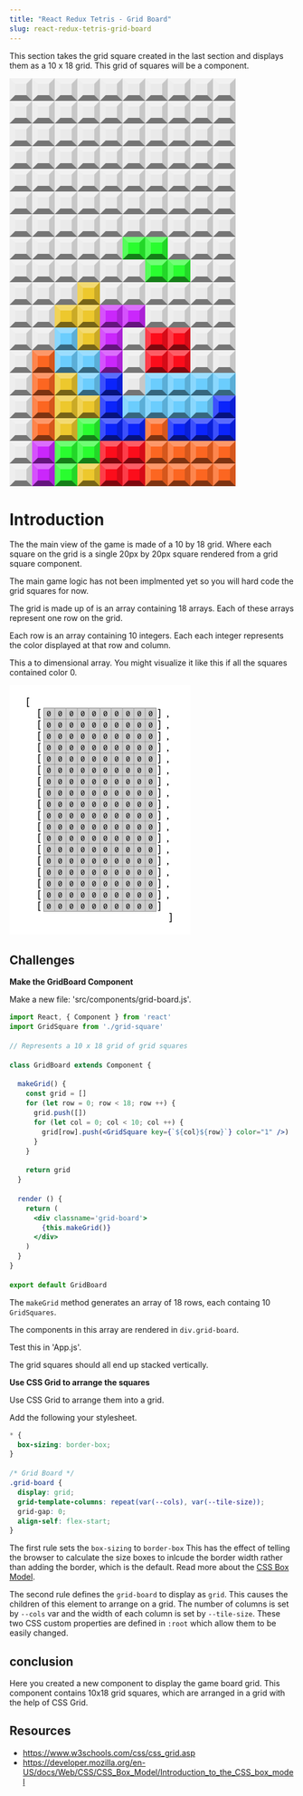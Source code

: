 ```yaml
---
title: "React Redux Tetris - Grid Board"
slug: react-redux-tetris-grid-board
---
```


This section takes the grid square created in the last 
section and displays them as a 10 x 18 grid. 
This grid of squares will be a component. 

![game-board](assets/game-board.png)

# Introduction 

The the main view of the game is made of a 10 by 18 grid. 
Where each square on the grid is a single 20px by 20px square 
rendered from a grid square component. 

The main game logic has not been implmented yet so you 
will hard code the grid squares for now. 

The grid is made up of is an array containing 18 arrays. 
Each of these arrays represent one row on the grid. 

Each row is an array containing 10 integers. Each each 
integer represents the color displayed at that row and column. 

This a to dimensional array. You might visualize it like this
if all the squares contained color 0. 

![Two-Dimension-grid-with-Arrays](assets/Two-Dimension-grid-with-Arrays.png)

## Challenges

**Make the GridBoard Component**

Make a new file: 'src/components/grid-board.js'. 

```jsx
import React, { Component } from 'react'
import GridSquare from './grid-square'

// Represents a 10 x 18 grid of grid squares

class GridBoard extends Component {

  makeGrid() {
    const grid = []
    for (let row = 0; row < 18; row ++) {
      grid.push([])
      for (let col = 0; col < 10; col ++) {
        grid[row].push(<GridSquare key={`${col}${row}`} color="1" />)
      }
    }

    return grid
  }

  render () {
    return (
      <div classname='grid-board'>
        {this.makeGrid()}
      </div>
    )
  }
}

export default GridBoard
```

The `makeGrid` method generates an array of 18 rows, 
each containg 10 `GridSquares`. 

The components in this array are rendered in `div.grid-board`.

Test this in 'App.js'.

The grid squares should all end up stacked vertically. 

**Use CSS Grid to arrange the squares**

Use CSS Grid to arrange them into a grid. 

Add the following your stylesheet. 

```css
* {
  box-sizing: border-box;
}

/* Grid Board */
.grid-board {
  display: grid;
  grid-template-columns: repeat(var(--cols), var(--tile-size));
  grid-gap: 0;
  align-self: flex-start;
}
```

The first rule sets the `box-sizing` to `border-box`
This has the effect of telling the browser to calculate the 
size boxes to inlcude the border width rather than adding
the border, which is the default. Read more about the [CSS Box Model](https://developer.mozilla.org/en-US/docs/Web/CSS/CSS_Box_Model/Introduction_to_the_CSS_box_model).

The second rule defines the `grid-board` to display as `grid`.
This causes the children of this element to arrange on a grid. 
The number of columns is set by `--cols` var and the width 
of each column is set by `--tile-size`. These two CSS custom 
properties are defined in `:root` which allow them to be easily 
changed. 

## conclusion 

Here you created a new component to display the game board grid. 
This component contains 10x18 grid squares, which are arranged 
in a grid with the help of CSS Grid. 

## Resources

- https://www.w3schools.com/css/css_grid.asp
- https://developer.mozilla.org/en-US/docs/Web/CSS/CSS_Box_Model/Introduction_to_the_CSS_box_model
